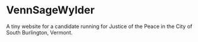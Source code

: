 # VennSageWylder
A tiny website for a candidate running for Justice of the Peace in the City of South Burlington, Vermont.
